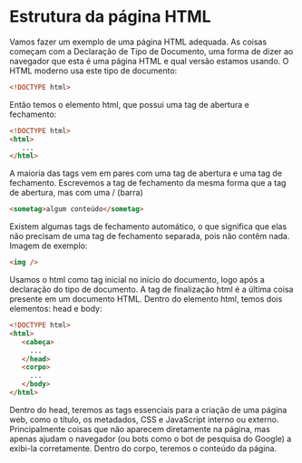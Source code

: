 # Estrutura da página HTML

Vamos fazer um exemplo de uma página HTML adequada. As coisas começam com a Declaração de Tipo de Documento, uma forma de dizer ao navegador que esta é uma página HTML e qual versão estamos usando.
O HTML moderno usa este tipo de documento:

```html
<!DOCTYPE html>
```

Então temos o elemento html, que possui uma tag de abertura e fechamento:

```html
<!DOCTYPE html>
<html>
   ...
</html>
```

A maioria das tags vem em pares com uma tag de abertura e uma tag de fechamento. Escrevemos a tag de fechamento da mesma forma que a tag de abertura, mas com uma / (barra)

```html
<sometag>algum conteúdo</sometag>
```

Existem algumas tags de fechamento automático, o que significa que elas não precisam de uma tag de fechamento separada, pois não contêm nada. Imagem de exemplo:

```html
<img />
```

Usamos o html como tag inicial no início do documento, logo após a declaração do tipo de documento. A tag de finalização html é a última coisa presente em um documento HTML. Dentro do elemento html, temos dois elementos: head e body:

```html
<!DOCTYPE html>
<html>
   <cabeça>
     ...
   </head>
   <corpo>
     ...
   </body>
</html>
```

Dentro do head, teremos as tags essenciais para a criação de uma página web, como o título, os metadados, CSS e JavaScript interno ou externo. Principalmente coisas que não aparecem diretamente na página, mas apenas ajudam o navegador (ou bots como o bot de pesquisa do Google) a exibi-la corretamente.
Dentro do corpo, teremos o conteúdo da página.
